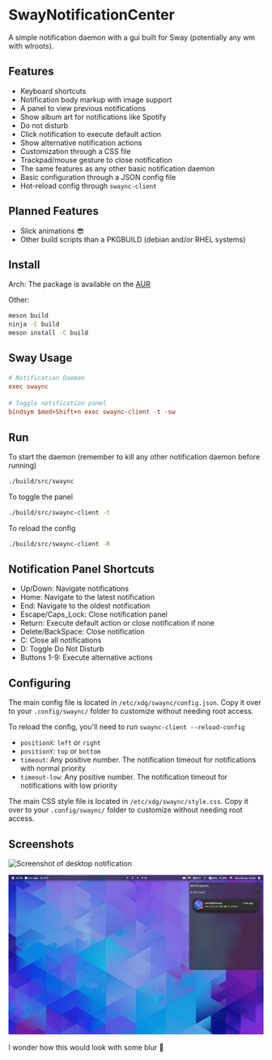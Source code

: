 # SwayNotificationCenter

A simple notification daemon with a gui built for Sway (potentially any wm with wlroots).

## Features

- Keyboard shortcuts
- Notification body markup with image support
- A panel to view previous notifications
- Show album art for notifications like Spotify
- Do not disturb
- Click notification to execute default action
- Show alternative notification actions
- Customization through a CSS file
- Trackpad/mouse gesture to close notification
- The same features as any other basic notification daemon
- Basic configuration through a JSON config file
- Hot-reload config through `swaync-client`

## Planned Features

- Slick animations 😎
- Other build scripts than a PKGBUILD (debian and/or RHEL systems)

## Install

Arch:
The package is available on the [AUR](https://aur.archlinux.org/packages/swaync-git/)

Other:

```zsh
meson build
ninja -C build
meson install -C build
```

## Sway Usage

```ini
# Notification Daemon
exec swaync

# Toggle notification panel
bindsym $mod+Shift+n exec swaync-client -t -sw
```

## Run

To start the daemon (remember to kill any other notification daemon before running)

```zsh
./build/src/swaync
```

To toggle the panel

```zsh
./build/src/swaync-client -t
```

To reload the config

```zsh
./build/src/swaync-client -R
```

## Notification Panel Shortcuts

- Up/Down: Navigate notifications
- Home: Navigate to the latest notification
- End: Navigate to the oldest notification
- Escape/Caps_Lock: Close notification panel
- Return: Execute default action or close notification if none
- Delete/BackSpace: Close notification
- C: Close all notifications
- D: Toggle Do Not Disturb
- Buttons 1-9: Execute alternative actions

## Configuring

The main config file is located in `/etc/xdg/swaync/config.json`. Copy it over to your `.config/swaync/` folder to customize without needing root access.

To reload the config, you'll need to run `swaync-client --reload-config`

- `positionX`: `left` or `right`
- `positionY`: `top` or `bottom`
- `timeout`: Any positive number. The notification timeout for notifications with normal priority
- `timeout-low`: Any positive number. The notification timeout for notifications with low priority

The main CSS style file is located in `/etc/xdg/swaync/style.css`. Copy it over to your `.config/swaync/` folder to customize without needing root access.

## Screenshots

![Screenshot of desktop notification](./assets/desktop.png)

![Screenshot of panel](./assets/panel.png)

I wonder how this would look with some blur 🤔
